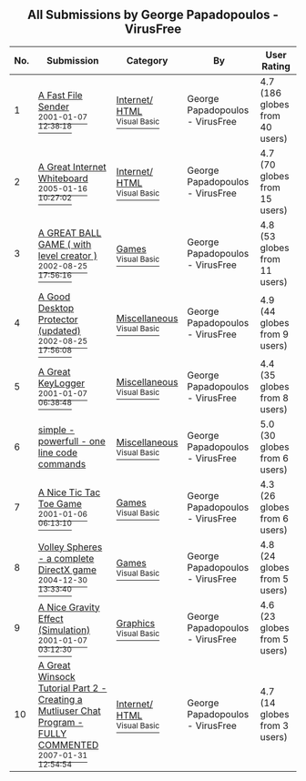 ﻿<div align="center">

## All Submissions by George Papadopoulos  \- VirusFree

</div>

No.  | Submission | Category | By   | User Rating
---- | ---------- | -------- | ---- | -----------
1 | [A Fast File Sender<br /><sup>2001-01-07 12:38:18</sup>](https://github.com/Planet-Source-Code/george-papadopoulos-virusfree-a-fast-file-sender__1-36094) | [Internet/ HTML<br /><sup>Visual Basic</sup>](../ByCategory/internet-html__1-34.md) | George Papadopoulos  \- VirusFree | 4.7 (186 globes from 40 users)
2 | [A Great Internet Whiteboard<br /><sup>2005-01-16 10:27:02</sup>](https://github.com/Planet-Source-Code/george-papadopoulos-virusfree-a-great-internet-whiteboard__1-36133) | [Internet/ HTML<br /><sup>Visual Basic</sup>](../ByCategory/internet-html__1-34.md) | George Papadopoulos  \- VirusFree | 4.7 (70 globes from 15 users)
3 | [A GREAT BALL GAME \( with level creator \)<br /><sup>2002-08-25 17:56:16</sup>](https://github.com/Planet-Source-Code/george-papadopoulos-virusfree-a-great-ball-game-with-level-creator__1-36138) | [Games<br /><sup>Visual Basic</sup>](../ByCategory/games__1-38.md) | George Papadopoulos  \- VirusFree | 4.8 (53 globes from 11 users)
4 | [A Good Desktop Protector \(updated\)<br /><sup>2002-08-25 17:56:08</sup>](https://github.com/Planet-Source-Code/george-papadopoulos-virusfree-a-good-desktop-protector-updated__1-36125) | [Miscellaneous<br /><sup>Visual Basic</sup>](../ByCategory/miscellaneous__1-1.md) | George Papadopoulos  \- VirusFree | 4.9 (44 globes from 9 users)
5 | [A Great KeyLogger<br /><sup>2001-01-07 06:38:48</sup>](https://github.com/Planet-Source-Code/george-papadopoulos-virusfree-a-great-keylogger__1-36078) | [Miscellaneous<br /><sup>Visual Basic</sup>](../ByCategory/miscellaneous__1-1.md) | George Papadopoulos  \- VirusFree | 4.4 (35 globes from 8 users)
6 | [simple \- powerfull \- one line code commands<br />](https://github.com/Planet-Source-Code/george-papadopoulos-virusfree-simple-powerfull-one-line-code-commands__1-38803) | [Miscellaneous<br /><sup>Visual Basic</sup>](../ByCategory/miscellaneous__1-1.md) | George Papadopoulos  \- VirusFree | 5.0 (30 globes from 6 users)
7 | [A Nice Tic Tac Toe  Game<br /><sup>2001-01-06 06:13:10</sup>](https://github.com/Planet-Source-Code/george-papadopoulos-virusfree-a-nice-tic-tac-toe-game__1-36044) | [Games<br /><sup>Visual Basic</sup>](../ByCategory/games__1-38.md) | George Papadopoulos  \- VirusFree | 4.3 (26 globes from 6 users)
8 | [Volley Spheres \- a complete DirectX game<br /><sup>2004-12-30 13:33:40</sup>](https://github.com/Planet-Source-Code/george-papadopoulos-virusfree-volley-spheres-a-complete-directx-game__1-58309) | [Games<br /><sup>Visual Basic</sup>](../ByCategory/games__1-38.md) | George Papadopoulos  \- VirusFree | 4.8 (24 globes from 5 users)
9 | [A Nice Gravity Effect \(Simulation\)<br /><sup>2001-01-07 03:12:30</sup>](https://github.com/Planet-Source-Code/george-papadopoulos-virusfree-a-nice-gravity-effect-simulation__1-36069) | [Graphics<br /><sup>Visual Basic</sup>](../ByCategory/graphics__1-46.md) | George Papadopoulos  \- VirusFree | 4.6 (23 globes from 5 users)
10 | [A Great Winsock Tutorial Part 2 \- Creating a Mutliuser Chat Program \- FULLY COMMENTED<br /><sup>2007-01-31 12:54:54</sup>](https://github.com/Planet-Source-Code/george-papadopoulos-virusfree-a-great-winsock-tutorial-part-2-creating-a-mutliuser-chat-pr__1-67836) | [Internet/ HTML<br /><sup>Visual Basic</sup>](../ByCategory/internet-html__1-34.md) | George Papadopoulos  \- VirusFree | 4.7 (14 globes from 3 users)
